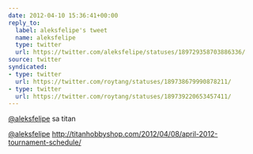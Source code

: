 ```yaml
---
date: 2012-04-10 15:36:41+00:00
reply_to:
  label: aleksfelipe's tweet
  name: aleksfelipe
  type: twitter
  url: https://twitter.com/aleksfelipe/statuses/189729358703886336/
source: twitter
syndicated:
- type: twitter
  url: https://twitter.com/roytang/statuses/189738679990878211/
- type: twitter
  url: https://twitter.com/roytang/statuses/189739220653457411/
---
```


[@aleksfelipe](https://twitter.com/aleksfelipe/) sa titan

[@aleksfelipe](https://twitter.com/aleksfelipe/) http://titanhobbyshop.com/2012/04/08/april-2012-tournament-schedule/